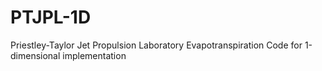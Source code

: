# PTJPL-1D
Priestley-Taylor Jet Propulsion Laboratory Evapotranspiration Code for 1-dimensional implementation
